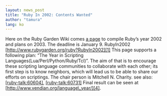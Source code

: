 ```yaml
---
layout: news_post
title: "Ruby In 2002: Contents Wanted"
author: "tamura"
lang: ko
---
```


Here on the Ruby Garden Wiki comes [a page][1] to compile Ruby’s year
2002 and plans on 2003. The deadline is January 9. RubyIn2002
[http://www.rubygarden.org/ruby?RubyIn2002][1] This page supports a
following plan: “The Year in Scripting
Languages(Lua/Perl/Python/Ruby/Tcl)”. The aim of that is to encourage
these scripting language communities to collaborate with each other; its
first step is to know neighbors, which will lead us to be able to share
our efforts on scriptings. The chair person is Mitchell N. Charity. see
also: [\[ruby-talk:60604\]][2], [\[ruby-talk:60731\]][3] Final result
can be seen at [http://www.vendian.org/language\_year/][4].



[1]: http://www.rubygarden.org/ruby?RubyIn2002 
[2]: http://www.ruby-talk.com/60604 
[3]: http://www.ruby-talk.com/60731 
[4]: http://www.vendian.org/language_year/ 
